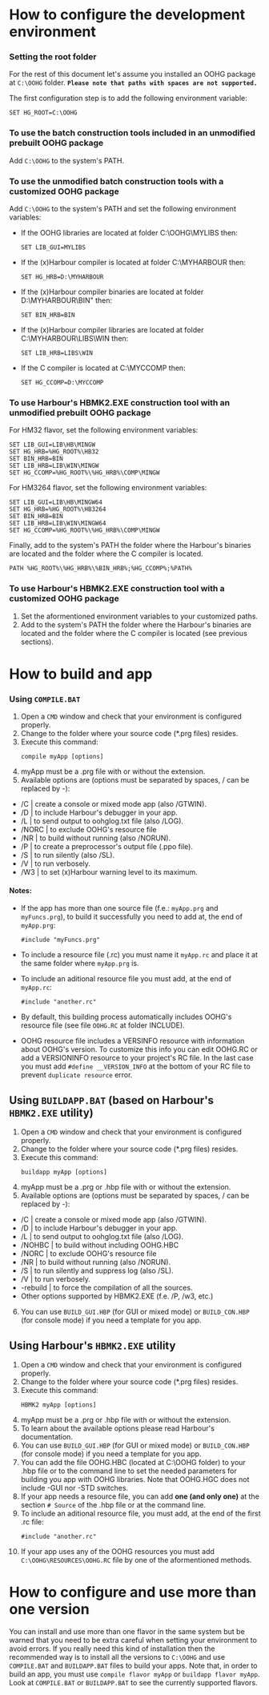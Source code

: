 # How to configure the development environment

### Setting the root folder

For the rest of this document let's assume you installed an OOHG package at `C:\OOHG` folder. **`Please note that paths with spaces are not supported.`**

The first configuration step is to add the following environment variable:
```
SET HG_ROOT=C:\OOHG
```

### To use the batch construction tools included in an unmodified prebuilt OOHG package

Add `C:\OOHG` to the system's PATH.

### To use the unmodified batch construction tools with a customized OOHG package

Add `C:\OOHG` to the system's PATH and set the following environment variables:
* If the OOHG libraries are located at folder C:\OOHG\MYLIBS then:
   ```
   SET LIB_GUI=MYLIBS
   ```
* If the (x)Harbour compiler is located at folder C:\MYHARBOUR then:
   ```
   SET HG_HRB=D:\MYHARBOUR
   ```
* If the (x)Harbour compiler binaries are located at folder D:\MYHARBOUR\BIN" then:
   ```
   SET BIN_HRB=BIN
   ```
* If the (x)Harbour compiler libraries are located at folder C:\MYHARBOUR\LIBS\WIN then:
   ```
   SET LIB_HRB=LIBS\WIN
   ```
* If the C compiler is located at C:\MYCCOMP then:
   ```
   SET HG_CCOMP=D:\MYCCOMP
   ```

### To use Harbour's HBMK2.EXE construction tool with an unmodified prebuilt OOHG package

For HM32 flavor, set the following environment variables:
```
SET LIB_GUI=LIB\HB\MINGW
SET HG_HRB=%HG_ROOT%\HB32
SET BIN_HRB=BIN
SET LIB_HRB=LIB\WIN\MINGW
SET HG_CCOMP=%HG_ROOT%\%HG_HRB%\COMP\MINGW
```
For HM3264 flavor, set the following environment variables:
```
SET LIB_GUI=LIB\HB\MINGW64
SET HG_HRB=%HG_ROOT%\HB3264
SET BIN_HRB=BIN
SET LIB_HRB=LIB\WIN\MINGW64
SET HG_CCOMP=%HG_ROOT%\%HG_HRB%\COMP\MINGW
```
Finally, add to the system's PATH the folder where the Harbour's binaries are located and the folder where the C compiler is located.
```
PATH %HG_ROOT%\%HG_HRB%\%BIN_HRB%;%HG_CCOMP%;%PATH%
```

### To use Harbour's HBMK2.EXE construction tool with a customized OOHG package

1. Set the aformentioned environment variables to your customized paths.
2. Add to the system's PATH the folder where the Harbour's binaries are located and the folder where the C compiler is located (see previous sections).

# How to build and app

### Using `COMPILE.BAT`

1. Open a `CMD` window and check that your environment is configured properly.
2. Change to the folder where your source code (*.prg files) resides.
3. Execute this command:
   ```
   compile myApp [options]
   ```
4. myApp must be a .prg file with or without the extension.
5. Available options are (options must be separated by spaces, / can be replaced by -):
* /C | create a console or mixed mode app (also /GTWIN).
* /D | to include Harbour's debugger in your app.
* /L | to send output to oohglog.txt file (also /LOG).
* /NORC | to exclude OOHG's resource file
* /NR | to build without running (also /NORUN).
* /P | to create a preprocessor's output file (.ppo file).
* /S | to run silently (also /SL).
* /V | to run verbosely.
* /W3 | to set (x)Harbour warning level to its maximum.

#### Notes:

* If the app has more than one source file (f.e.: `myApp.prg` and `myFuncs.prg`), to build it successfully you need to add at, the end of `myApp.prg`:
   ```
   #include "myFuncs.prg"
   ```
* To include a resource file (.rc) you must name it `myApp.rc` and place it at the same folder where `myApp.prg` is.
* To include an aditional resource file you must add, at the end of `myApp.rc`:
   ```
   #include "another.rc"
   ```
* By default, this building process automatically includes OOHG's resource file (see file `OOHG.RC` at folder INCLUDE).

* OOHG resource file includes a VERSINFO resource with information about OOHG's version.
To customize this info you can edit OOHG.RC or add a VERSIONINFO resource to your project's RC file.
In the last case you must add `#define __VERSION_INFO` at the bottom of your RC file to prevent `duplicate resource` error.

## Using `BUILDAPP.BAT` (based on Harbour's `HBMK2.EXE` utility)

1. Open a `CMD` window and check that your environment is configured properly.
2. Change to the folder where your source code (*.prg files) resides.
3. Execute this command:
   ```
   buildapp myApp [options]
   ```
4. myApp must be a .prg or .hbp file with or without the extension.
5. Available options are (options must be separated by spaces, / can be replaced by -):
* /C | create a console or mixed mode app (also /GTWIN).
* /D | to include Harbour's debugger in your app.
* /L | to send output to oohglog.txt file (also /LOG).
* /NOHBC | to build without including OOHG.HBC
* /NORC | to exclude OOHG's resource file
* /NR | to build without running (also /NORUN).
* /S | to run silently and suppress log (also /SL).
* /V | to run verbosely.
* -rebuild | to force the compilation of all the sources.
* Other options supported by HBMK2.EXE (f.e. /P, /w3, etc.)
6. You can use `BUILD_GUI.HBP` (for GUI or mixed mode) or `BUILD_CON.HBP` (for console mode) if you need a template for you app.

## Using Harbour's `HBMK2.EXE` utility

1. Open a `CMD` window and check that your environment is configured properly.
2. Change to the folder where your source code (*.prg files) resides.
3. Execute this command:
   ```
   HBMK2 myApp [options]
   ```
4. myApp must be a .prg or .hbp file with or without the extension.
5. To learn about the available options please read Harbour's documentation.
6. You can use `BUILD_GUI.HBP` (for GUI or mixed mode) or `BUILD_CON.HBP` (for console mode) if you need a template for you app.
7. You can add the file OOHG.HBC (located at C:\OOHG folder) to your .hbp file or to the command line to set the needed parameters for building you app with OOHG libraries. Note that OOHG.HGC does not include -GUI nor -STD switches.
8. If your app needs a resource file, you can add **one (and only one)** at the section `# Source` of the .hbp file or at the command line.
9. To include an aditional resource file, you must add, at the end of the first .rc file:
   ```
   #include "another.rc"
   ```
10. If your app uses any of the OOHG resources you must add `C:\OOHG\RESOURCES\OOHG.RC` file by one of the aformentioned methods.

# How to configure and use more than one version

You can install and use more than one flavor in the same system but be warned that you need to be extra careful when setting your environment to avoid errors.
If you really need this kind of installation then the recommended way is to install all the versions to `C:\OOHG` and use `COMPILE.BAT` and `BUILDAPP.BAT` files to build your apps.
Note that, in order to build an app, you must use `compile flavor myApp` or `buildapp flavor myApp`.
Look at `COMPILE.BAT` or `BUILDAPP.BAT` to see the currently supported flavors.
